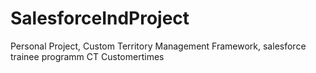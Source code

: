 # SalesforceIndProject
Personal Project,
Custom Territory Management Framework,
salesforce trainee programm CT Customertimes
